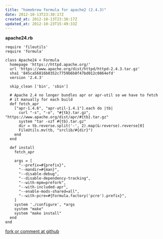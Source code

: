 ```yaml
---
title: "homebrew formula for apache2 (2.4.3)"
date: 2012-10-13T23:30:17Z
created_at: 2012-10-13T23:30:17Z
updated_at: 2012-10-23T15:49:33Z
---
```


<strong>apache24.rb</strong>

    require 'fileutils'
    require 'formula'
    
    class Apache24 < Formula
      homepage 'https://httpd.apache.org/'
      url 'https://www.apache.org/dist/httpd/httpd-2.4.3.tar.gz'
      sha1 '845ca56816b0352c7759b6b8f47bd012c0864efd'
      version '2.4.3'
    
      skip_clean ['bin', 'sbin']
    
      # Apache 2.4 no longer bundles apr or apr-util so we have to fetch
      # it manually for each build
      def fetch_apr
        ["apr-1.4.6", "apr-util-1.4.1"].each do |tb|
          curl "-s", "-o", "#{tb}.tar.gz", "https://www.apache.org/dist/apr/#{tb}.tar.gz"
          system "tar -xzf #{tb}.tar.gz"
          dir = tb.reverse.split('-', 2).map(&:reverse).reverse[0]
          FileUtils.mv(tb, "srclib/#{dir}")
        end
      end
    
      def install
        fetch_apr
    
        args = [
          "--prefix=#{prefix}",
          "--mandir=#{man}",
          "--disable-debug",
          "--disable-dependency-tracking",
          "--with-mpm=prefork",
          "--with-included-apr",
          "--enable-mods-shared=all",
          "--with-pcre=#{Formula.factory('pcre').prefix}",
        ]
        system './configure', *args
        system "make"
        system "make install"
      end
    end

[fork or comment at github](https://gist.github.com/3886598)
